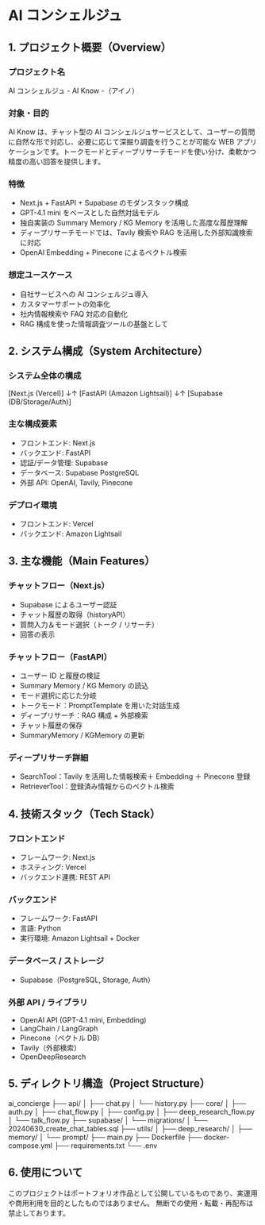 # AI コンシェルジュ

## 1. プロジェクト概要（Overview）

### プロジェクト名

AI コンシェルジュ - AI Know -（アイノ）

### 対象・目的

AI Know は、チャット型の AI コンシェルジュサービスとして、ユーザーの質問に自然な形で対応し、必要に応じて深掘り調査を行うことが可能な WEB アプリケーションです。トークモードとディープリサーチモードを使い分け、柔軟かつ精度の高い回答を提供します。

### 特徴

- Next.js + FastAPI + Supabase のモダンスタック構成
- GPT-4.1 mini をベースとした自然対話モデル
- 独自実装の Summary Memory / KG Memory を活用した高度な履歴理解
- ディープリサーチモードでは、Tavily 検索や RAG を活用した外部知識検索に対応
- OpenAI Embedding + Pinecone によるベクトル検索

### 想定ユースケース

- 自社サービスへの AI コンシェルジュ導入
- カスタマーサポートの効率化
- 社内情報検索や FAQ 対応の自動化
- RAG 構成を使った情報調査ツールの基盤として

## 2. システム構成（System Architecture）

### システム全体の構成

[Next.js (Vercel)]
↓↑
[FastAPI (Amazon Lightsail)]
↓↑
[Supabase (DB/Storage/Auth)]

### 主な構成要素

- フロントエンド: Next.js
- バックエンド: FastAPI
- 認証/データ管理: Supabase
- データベース: Supabase PostgreSQL
- 外部 API: OpenAI, Tavily, Pinecone

### デプロイ環境

- フロントエンド: Vercel
- バックエンド: Amazon Lightsail

## 3. 主な機能（Main Features）

### チャットフロー（Next.js）

- Supabase によるユーザー認証
- チャット履歴の取得（historyAPI）
- 質問入力＆モード選択（トーク / リサーチ）
- 回答の表示

### チャットフロー（FastAPI）

- ユーザー ID と履歴の検証
- Summary Memory / KG Memory の読込
- モード選択に応じた分岐
- トークモード：PromptTemplate を用いた対話生成
- ディープリサーチ：RAG 構成 + 外部検索
- チャット履歴の保存
- SummaryMemory / KGMemory の更新

### ディープリサーチ詳細

- SearchTool：Tavily を活用した情報検索＋ Embedding ＋ Pinecone 登録
- RetrieverTool：登録済み情報からのベクトル検索

## 4. 技術スタック（Tech Stack）

### フロントエンド

- フレームワーク: Next.js
- ホスティング: Vercel
- バックエンド連携: REST API

### バックエンド

- フレームワーク: FastAPI
- 言語: Python
- 実行環境: Amazon Lightsail + Docker

### データベース / ストレージ

- Supabase（PostgreSQL, Storage, Auth）

### 外部 API / ライブラリ

- OpenAI API (GPT-4.1 mini, Embedding)
- LangChain / LangGraph
- Pinecone（ベクトル DB）
- Tavily（外部検索）
- OpenDeepResearch

## 5. ディレクトリ構造（Project Structure）

ai_concierge
├── api/
│ ├── chat.py
│ └── history.py
├── core/
│ ├── auth.py
│ ├── chat_flow.py
│ ├── config.py
│ ├── deep_research_flow.py
│ └── talk_flow.py
├── supabase/
│ └── migrations/
│ └── 20240630_create_chat_tables.sql
├── utils/
│ ├── deep_research/
│ ├── memory/
│ └── prompt/
├── main.py
├── Dockerfile
├── docker-compose.yml
├── requirements.txt
└── .env

## 6. 使用について

このプロジェクトはポートフォリオ作品として公開しているものであり、実運用や商用利用を目的としたものではありません。
無断での使用・転載・再配布は禁止しております。
